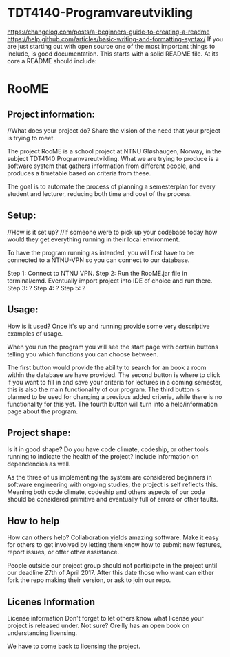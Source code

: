 # TDT4140-Programvareutvikling
https://changelog.com/posts/a-beginners-guide-to-creating-a-readme
https://help.github.com/articles/basic-writing-and-formatting-syntax/
If you are just starting out with open source one of the most important things to include,
is good documentation. This starts with a solid README file. At its core a README should include:

# RooME

## Project information:
//What does your project do? Share the vision of the need that your project is trying to meet.

The project RooME is a school project at NTNU Gløshaugen, Norway, in the subject TDT4140 Programvareutvikling.
What we are trying to produce is a software system that gathers information from different people, 
and produces a timetable based on criteria from these. 

The goal is to automate the process of planning a semesterplan for every student and lecturer, 
reducing both time and cost of the process.

   
## Setup:
//How is it set up? 
//If someone were to pick up your codebase today how would they get everything running in their local environment.

To have the program running as intended, 
you will first have to be connected to a NTNU-VPN so you can connect to our database.

Step 1: Connect to NTNU VPN.
Step 2: Run the RooME.jar file in terminal/cmd. Eventually import project into IDE of choice and run there.
Step 3: ?
Step 4: ?
Step 5: ?


## Usage:
How is it used? Once it's up and running provide some very descriptive examples of usage.

When you run the program you will see the start page with 
certain buttons telling you which functions you can choose between.

The first button would provide the ability to search for an book a room within the database we have provided.
The second button is where to click if you want to fill in and save your criteria for lectures in a coming semester,
this is also the main functionality of our program.
The third button is planned to be used for changing a previous added criteria, while there is no functionality for this yet.
The fourth button will turn into a help/information page about the program.

## Project shape:
Is it in good shape? Do you have code climate, codeship,
 or other tools running to indicate the health of the project? Include information on dependencies as well.

As the three of us implementing the system are considered beginners in software engineering with ongoing studies, 
the project is self reflects this. Meaning both code climate, codeship and others aspects of our code should be considered
primitive and eventually full of errors or other faults.

## How to help
How can others help? Collaboration yields amazing software. 
Make it easy for others to get involved by letting them know how to submit new features, 
report issues, or offer other assistance.

People outside our project group should not participate in the project until our deadline 27th of April 2017.
After this date those who want can either fork the repo making their version, or ask to join our repo.

## Licenes Information
License information Don't forget to let others know what license your project is released under. 
Not sure? Oreilly has an open book on understanding licensing.

We have to come back to licensing the project.
